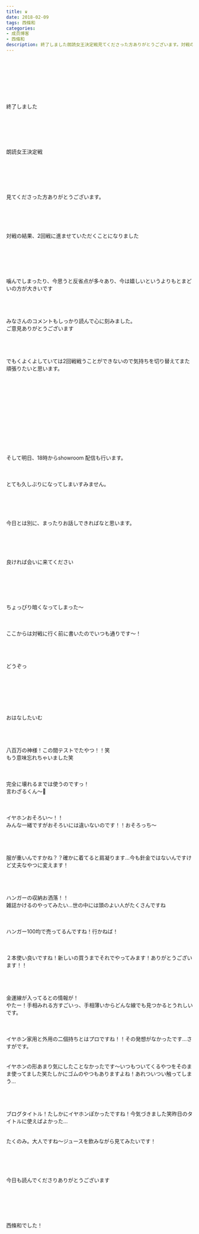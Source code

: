 ```yaml
---
title: ♛
date: 2018-02-09
tags: 西條和
categories: 
- 成员博客
- 西條和
description: 終了しました朗読女王決定戦見てくださった方ありがとうございます。対戦の結果、2回戦に進ませていただくことになりました噛んでしまったり、今思うと反省点が多々あり、今は...
---
```

<div class="blog_detail__main">
<br/>
<br/>
<br/>
<br/>
<br/>
<br/>
<br/>
終了しました<br/>
<br/>
<br/>
<br/>
<br/>
<br/>
<br/>
朗読女王決定戦<br/>
<br/>
<br/>
<br/>
<br/>
<br/>
<br/>
見てくださった方ありがとうございます。<br/>
<br/>
<br/>
<br/>
<br/>
<br/>
対戦の結果、2回戦に進ませていただくことになりました<br/>
<br/>
<br/>
<br/>
<br/>
<br/>
<br/>
噛んでしまったり、今思うと反省点が多々あり、今は嬉しいというよりもとまどいの方が大きいです<br/>
<br/>
<br/>
<br/>
<br/>
みなさんのコメントもしっかり読んで心に刻みました。<br/>
ご意見ありがとうございます<br/>
<br/>
<br/>
<br/>
<br/>
でもくよくよしていては2回戦戦うことができないので気持ちを切り替えてまた頑張りたいと思います。<br/>
<br/>
<br/>
<br/>
<br/>
<br/>
<br/>
<br/>
<br/>
<br/>
<br/>
<br/>
<br/>
<br/>
そして明日、18時からshowroom 配信も行います。<br/>
<br/>
<br/>
<br/>
とても久しぶりになってしまいすみません。<br/>
<br/>
<br/>
<br/>
<br/>
<br/>
今日とは別に、まったりお話しできればなと思います。<br/>
<br/>
<br/>
<br/>
<br/>
<br/>
良ければ会いに来てください<br/>
<br/>
<br/>
<br/>
<br/>
<br/>
<br/>
ちょっぴり暗くなってしまった〜<br/>
<br/>
<br/>
<br/>
ここからは対戦に行く前に書いたのでいつも通りです〜！<br/>
<br/>
<br/>
<br/>
<br/>
どうぞっ<br/>
<br/>
<br/>
<br/>
<br/>
<br/>
<br/>
<br/>
おはなしたいむ<br/>
<br/>
<br/>
<br/>
<br/>
八百万の神様！この間テストでたやつ！！笑<br/>
もう意味忘れちゃいました笑<br/>
<br/>
<br/>
<br/>
完全に壊れるまでは使うのですっ！<br/>
言わざるくん〜🙊<br/>
<br/>
<br/>
<br/>
イヤホンおそろい〜！！<br/>
みんな一緒ですがおそろいには違いないのです！！おそろっち〜<br/>
<br/>
<br/>
<br/>
<br/>
服が重いんですかね？？確かに着てると肩凝ります…今も針金ではないんですけど丈夫なやつに変えます！<br/>
<br/>
<br/>
<br/>
<br/>
ハンガーの収納お洒落！！<br/>
雑誌かけるのやってみたい…世の中には頭のよい人がたくさんですね<br/>
<br/>
<br/>
<br/>
ハンガー100均で売ってるんですね！行かねば！<br/>
<br/>
<br/>
<br/>
２本使い良いですね！新しいの買うまでそれでやってみます！ありがとうございます！！<br/>
<br/>
<br/>
<br/>
<br/>
金運線が入ってるとの情報が！<br/>
やたー！手相みれる方すごいっ、手相薄いからどんな線でも見つかるとうれしいです。<br/>
<br/>
<br/>
<br/>
イヤホン家用と外用の二個持ちとはプロですね！！その発想がなかったです…さすがです。<br/>
<br/>
<br/>
イヤホンの形あまり気にしたことなかったです〜いつもついてくるやつをそのまま使ってました笑たしかにゴムのやつもありますよね！あれついつい触ってしまう…<br/>
<br/>
<br/>
<br/>
<br/>
ブログタイトル！たしかにイヤホンぽかったですね！今気づきました笑昨日のタイトルに使えばよかった…<br/>
<br/>
<br/>
たくのみ。大人ですね〜ジュースを飲みながら見てみたいです！<br/>
<br/>
<br/>
<br/>
<br/>
<br/>
今日も読んでくださりありがとうございます<br/>
<br/>
<br/>
<br/>
<br/>
<br/>
<br/>
西條和でした！
<!--twitter-->

<!--//twitter-->
</div>